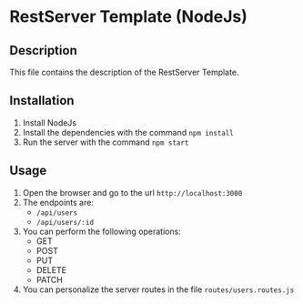 # RestServer Template (NodeJs)

## Description
This file contains the description of the RestServer Template.

## Installation
1. Install NodeJs
2. Install the dependencies with the command ```npm install```
3. Run the server with the command ```npm start```

## Usage
1. Open the browser and go to the url ```http://localhost:3000```
2. The endpoints are:
    * ```/api/users```
    * ```/api/users/:id```
3. You can perform the following operations:
    * GET
    * POST
    * PUT
    * DELETE
    * PATCH
4. You can personalize the server routes in the file ```routes/users.routes.js```

